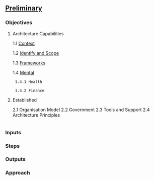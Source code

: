 

## [Preliminary](index.html)



### Objectives

1. Architecture Capabilities

    1.1 [Context](context.html)
    
    1.2 [Identify and Scope](scope.html)
    
    1.3 [Frameworks](frame.html)
    
    1.4 [Mental](mental.html)
    
        1.4.1 Health
        
        1.4.2 Finance





2. Established

    2.1 Organisation Model
    2.2 Government
    2.3 Tools and Support
    2.4 Architecture Principles
    
    
``` markdown

```

### Inputs


### Steps

### Outputs

### Approach

